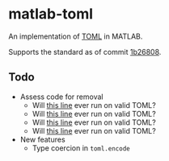 # matlab-toml
An implementation of [TOML](https://github.com/toml-lang/toml) in MATLAB.

Supports the standard as of commit [1b26808](https://github.com/toml-lang/toml/tree/1b26808a8190f6d7d65bf31091c1f8561e1a6feb).

## Todo
* Assess code for removal
  * Will [this line](https://github.com/g-s-k/matlab-toml/blob/master/%2Btoml/private/adjust_key_stack.m#L26) ever run on valid TOML?
  * Will [this line](https://github.com/g-s-k/matlab-toml/blob/master/%2Btoml/private/get_nested_field.m#L15) ever run on valid TOML?
  * Will [this line](https://github.com/g-s-k/matlab-toml/blob/master/%2Btoml/private/set_nested_field.m#L51) ever run on valid TOML?
  * Will [this line](https://github.com/g-s-k/matlab-toml/blob/master/%2Btoml/private/set_nested_field.m#L63) ever run on valid TOML?
* New features
  * Type coercion in `toml.encode`
